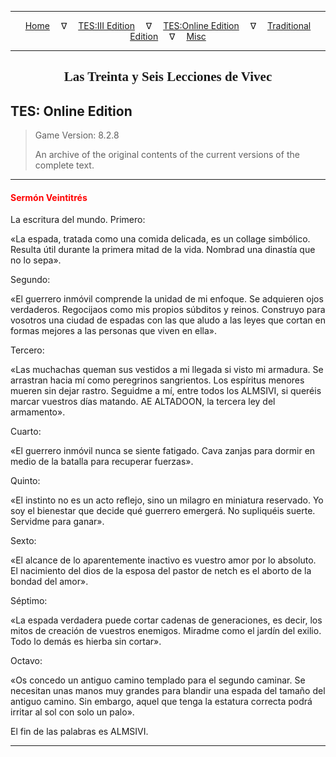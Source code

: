 
---

<!-- Jekyll Page Links -->

<center>
<a href="../../../../index.html">Home</a>
&emsp;&nabla;&emsp;
<a href="../../../index-tes3.html">TES:III Edition</a>
&emsp;&nabla;&emsp;
<a href="../../../index-teso.html">TES:Online Edition</a>
&emsp;&nabla;&emsp;
<a href="../../../index-traditional.html">Traditional Edition</a>
&emsp;&nabla;&emsp;
<a href="../../../index-misc.html">Misc</a>
</center>

<!-- Markdown Body Below: -->

---

<center>
<h2><span style="font-family:Georgia">Las Treinta y Seis Lecciones de Vivec</span></h2>
</center>

## TES: Online Edition

> Game Version: 8.2.8
>
> An archive of the original contents of the current versions of the complete text.

---

#### <span style="color:red">Sermón Veintitrés</span>

La escritura del mundo. Primero:

«La espada, tratada como una comida delicada, es un collage simbólico. Resulta útil durante la primera mitad de la vida. Nombrad una dinastía que no lo sepa».

Segundo:

«El guerrero inmóvil comprende la unidad de mi enfoque. Se adquieren ojos verdaderos. Regocijaos como mis propios súbditos y reinos. Construyo para vosotros una ciudad de espadas con las que aludo a las leyes que cortan en formas mejores a las personas que viven en ella».

Tercero:

«Las muchachas queman sus vestidos a mi llegada si visto mi armadura. Se arrastran hacia mí como peregrinos sangrientos. Los espíritus menores mueren sin dejar rastro. Seguidme a mí, entre todos los ALMSIVI, si queréis marcar vuestros días matando. AE ALTADOON, la tercera ley del armamento».

Cuarto:

«El guerrero inmóvil nunca se siente fatigado. Cava zanjas para dormir en medio de la batalla para recuperar fuerzas».

Quinto:

«El instinto no es un acto reflejo, sino un milagro en miniatura reservado. Yo soy el bienestar que decide qué guerrero emergerá. No supliquéis suerte. Servidme para ganar».

Sexto:

«El alcance de lo aparentemente inactivo es vuestro amor por lo absoluto. El nacimiento del dios de la esposa del pastor de netch es el aborto de la bondad del amor».

Séptimo:

«La espada verdadera puede cortar cadenas de generaciones, es decir, los mitos de creación de vuestros enemigos. Miradme como el jardín del exilio. Todo lo demás es hierba sin cortar».

Octavo:

«Os concedo un antiguo camino templado para el segundo caminar. Se necesitan unas manos muy grandes para blandir una espada del tamaño del antiguo camino. Sin embargo, aquel que tenga la estatura correcta podrá irritar al sol con solo un palo».

El fin de las palabras es ALMSIVI.

---
